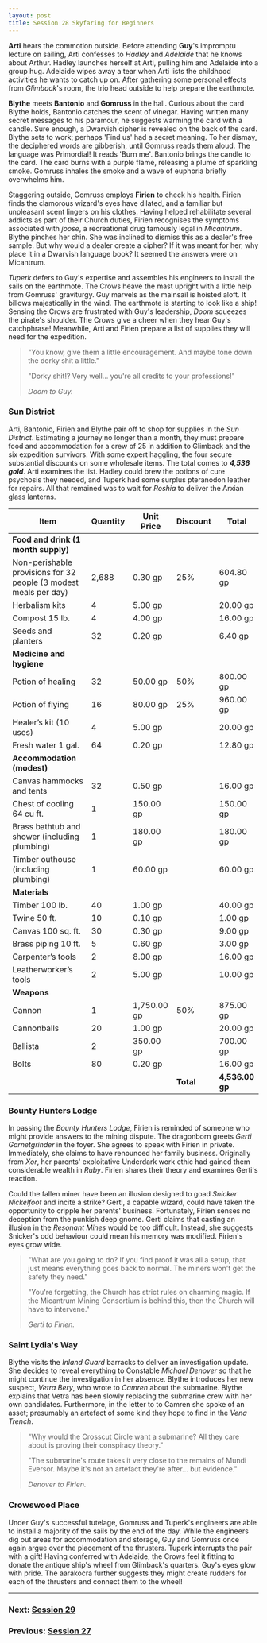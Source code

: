 ```yaml
---
layout: post
title: Session 28 Skyfaring for Beginners
---
```


**Arti** hears the commotion outside. Before attending **Guy**'s impromptu lecture on sailing, Arti confesses to *Hadley* and *Adelaide* that he knows about Arthur. Hadley launches herself at Arti, pulling him and Adelaide into a group hug. Adelaide wipes away a tear when Arti lists the childhood activities he wants to catch up on. After gathering some personal effects from *Glimback*'s room, the trio head outside to help prepare the earthmote.

**Blythe** meets **Bantonio** and **Gomruss** in the hall. Curious about the card Blythe holds, Bantonio catches the scent of vinegar. Having written many secret messages to his paramour, he suggests warming the card with a candle. Sure enough, a Dwarvish cipher is revealed on the back of the card. Blythe sets to work; perhaps 'Find us' had a secret meaning. To her dismay, the deciphered words are gibberish, until Gomruss reads them aloud. The language was Primordial! It reads 'Burn me'. Bantonio brings the candle to the card. The card burns with a purple flame, releasing a plume of sparkling smoke. Gomruss inhales the smoke and a wave of euphoria briefly overwhelms him.

Staggering outside, Gomruss employs **Firien** to check his health. Firien finds the clamorous wizard's eyes have dilated, and a familiar but unpleasant scent lingers on his clothes. Having helped rehabilitate several addicts as part of their Church duties, Firien recognises the symptoms associated with *joose*, a recreational drug famously legal in *Micantrum*. Blythe pinches her chin. She was inclined to dismiss this as a dealer's free sample. But why would a dealer create a cipher? If it was meant for her, why place it in a Dwarvish language book? It seemed the answers were on Micantrum.

*Tuperk* defers to Guy's expertise and assembles his engineers to install the sails on the earthmote. The Crows heave the mast upright with a little help from Gomruss' graviturgy. Guy marvels as the mainsail is hoisted aloft. It billows majestically in the wind. The earthmote is starting to look like a ship! Sensing the Crows are frustrated with Guy's leadership, *Doom* squeezes the pirate's shoulder. The Crows give a cheer when they hear Guy's catchphrase! Meanwhile, Arti and Firien prepare a list of supplies they will need for the expedition.

> "You know, give them a little encouragement. And maybe tone down the dorky shit a little."
>
> "Dorky shit!? Very well... you're all credits to your professions!"
>
> *Doom to Guy.*

### Sun District

Arti, Bantonio, Firien and Blythe pair off to shop for supplies in the *Sun District*. Estimating a journey no longer than a month, they must prepare food and accommodation for a crew of 25 in addition to Glimback and the six expedition survivors. With some expert haggling, the four secure substantial discounts on some wholesale items. The total comes to ***4,536 gold***. Arti examines the list. Hadley could brew the potions of cure psychosis they needed, and Tuperk had some surplus pteranodon leather for repairs. All that remained was to wait for *Roshia* to deliver the Arxian glass lanterns.

| Item                                                             | Quantity | Unit Price  | Discount  | Total           |
|------------------------------------------------------------------|----------|-------------|-----------|-----------------|
| **Food and drink (1 month supply)**                              |          |             |           |                 |
| Non-perishable provisions for 32 people (3 modest meals per day) | 2,688    | 0.30 gp     | 25%       | 604.80 gp       |
| Herbalism kits                                                   | 4        | 5.00 gp     |           | 20.00 gp        |
| Compost 15 lb.                                                   | 4        | 4.00 gp     |           | 16.00 gp        |
| Seeds and planters                                               | 32       | 0.20 gp     |           | 6.40 gp         |
| **Medicine and hygiene**                                         |          |             |           |                 |
| Potion of healing                                                | 32       | 50.00 gp    | 50%       | 800.00 gp       |
| Potion of flying                                                 | 16       | 80.00 gp    | 25%       | 960.00 gp       |
| Healer’s kit (10 uses)                                           | 4        | 5.00 gp     |           | 20.00 gp        |
| Fresh water 1 gal.                                               | 64       | 0.20 gp     |           | 12.80 gp        |
| **Accommodation (modest)**                                       |          |             |           |                 |
| Canvas hammocks and tents                                        | 32       | 0.50 gp     |           | 16.00 gp        |
| Chest of cooling 64 cu ft.                                       | 1        | 150.00 gp   |           | 150.00 gp       |
| Brass bathtub and shower (including plumbing)                    | 1        | 180.00 gp   |           | 180.00 gp       |
| Timber outhouse (including plumbing)                             | 1        | 60.00 gp    |           | 60.00 gp        |
| **Materials**                                                    |          |             |           |                 |
| Timber 100 lb.                                                   | 40       | 1.00 gp     |           | 40.00 gp        |
| Twine 50 ft.                                                     | 10       | 0.10 gp     |           | 1.00 gp         |
| Canvas 100 sq. ft.                                               | 30       | 0.30 gp     |           | 9.00 gp         |
| Brass piping 10 ft.                                              | 5        | 0.60 gp     |           | 3.00 gp         |
| Carpenter’s tools                                                | 2        | 8.00 gp     |           | 16.00 gp        |
| Leatherworker’s tools                                            | 2        | 5.00 gp     |           | 10.00 gp        |
| **Weapons**                                                      |          |             |           |                 |
| Cannon                                                           | 1        | 1,750.00 gp | 50%       | 875.00 gp       |
| Cannonballs                                                      | 20       | 1.00 gp     |           | 20.00 gp        |
| Ballista                                                         | 2        | 350.00 gp   |           | 700.00 gp       |
| Bolts                                                            | 80       | 0.20 gp     |           | 16.00 gp        |
|                                                                  |          |             | **Total** | **4,536.00 gp** |

### Bounty Hunters Lodge

In passing the *Bounty Hunters Lodge*, Firien is reminded of someone who might provide answers to the mining dispute. The dragonborn greets *Gerti Garnetgrinder* in the foyer. She agrees to speak with Firien in private. Immediately, she claims to have renounced her family business. Originally from *Xor*, her parents' exploitative Underdark work ethic had gained them considerable wealth in *Ruby*. Firien shares their theory and examines Gerti's reaction.

Could the fallen miner have been an illusion designed to goad *Snicker Nickelfoot* and incite a strike? Gerti, a capable wizard, could have taken the opportunity to cripple her parents' business. Fortunately, Firien senses no deception from the punkish deep gnome. Gerti claims that casting an illusion in the *Resonant Mines* would be too difficult. Instead, she suggests Snicker's odd behaviour could mean his memory was modified. Firien's eyes grow wide.

> "What are you going to do? If you find proof it was all a setup, that just means everything goes back to normal. The miners won't get the safety they need."
>
> "You're forgetting, the Church has strict rules on charming magic. If the Micantrum Mining Consortium is behind this, then the Church will have to intervene."
>
> *Gerti to Firien.*

### Saint Lydia's Way

Blythe visits the *Inland Guard* barracks to deliver an investigation update. She decides to reveal everything to Constable *Michael Denover* so that he might continue the investigation in her absence. Blythe introduces her new suspect, *Vetra Bery*, who wrote to *Camren* about the submarine. Blythe explains that Vetra has been slowly replacing the submarine crew with her own candidates. Furthermore, in the letter to to Camren she spoke of an asset; presumably an artefact of some kind they hope to find in the *Vena Trench*.

> "Why would the Crosscut Circle want a submarine? All they care about is proving their conspiracy theory."
>
> "The submarine's route takes it very close to the remains of Mundi Eversor. Maybe it's not an artefact they're after... but evidence."
>
> *Denover to Firien.*

### Crowswood Place

Under Guy's successful tutelage, Gomruss and Tuperk's engineers are able to install a majority of the sails by the end of the day. While the engineers dig out areas for accommodation and storage, Guy and Gomruss once again argue over the placement of the thrusters. Tuperk interrupts the pair with a gift! Having conferred with Adelaide, the Crows feel it fitting to donate the antique ship's wheel from Glimback's quarters. Guy's eyes glow with pride. The aarakocra further suggests they might create rudders for each of the thrusters and connect them to the wheel!

---

### **Next: [Session 29](session-29)**
### **Previous: [Session 27](session-27)**
